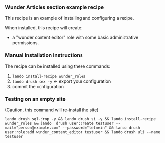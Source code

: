 ### Wunder Articles section example recipe

This recipe is an example of installing and configuring a recipe.

When installed, this recipe will create:

* a "wunder content editor" role with some basic administrative permissions.

### Manual Installation instructions

The recipe can be installed using these commands:

1. `lando install-recipe wunder_roles`
2. `lando drush cex -y` <- export your configuration
3. commit the configuration

### Testing on an empty site

(Caution, this command will re-install the site)

```shell
lando drush sql-drop -y && lando drush si -y && lando install-recipe wunder_roles && lando  drush user:create testuser --mail="person@example.com" --password="letmein" && lando drush user:role:add wunder_content_editor testuser && lando drush uli --name testuser
```

